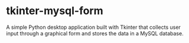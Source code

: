 # tkinter-mysql-form
A simple Python desktop application built with Tkinter that collects user input through a graphical form and stores the data in a MySQL database.

